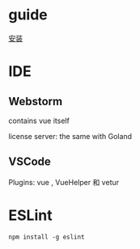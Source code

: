 # guide
[安装](https://cn.vuejs.org/v2/guide/installation.html)


# IDE
## Webstorm
contains vue itself

license server: the same with Goland

## VSCode
Plugins: vue , VueHelper 和 vetur

# ESLint
```
npm install -g eslint
```
